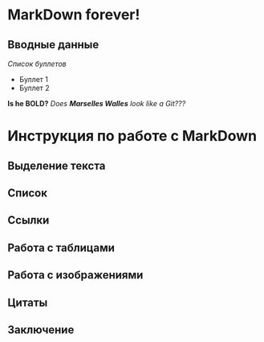 # MarkDown forever! #
## Вводные данные ##

*Список буллетов*
* Буллет 1
* Буллет 2

**Is he BOLD?**
*Does __Marselles Walles__ look like a Git???*

# Инструкция по работе с MarkDown #

## Выделение текста ##

## Список ##

## Ссылки ##

## Работа с таблицами ##

##  Работа с изображениями ##

## Цитаты ##

## Заключение ##